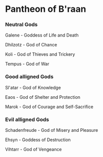 # Pantheon of B'raan

### Neutral Gods

Galene - Goddess of Life and Death

Dhilzotz - God of Chance

Koli - God of Thieves and Trickery

Tempus - God of War

### Good alligned Gods

Sl'atar - God of Knowledge

Eaos - God of Shelter and Protection

Marok - God of Courage and Self-Sacrifice

### Evil alligned Gods

Schadenfreude - God of Misery and Pleasure

Ehsyn - Goddess of Destruction

Vihtarr - God of Vengeance
